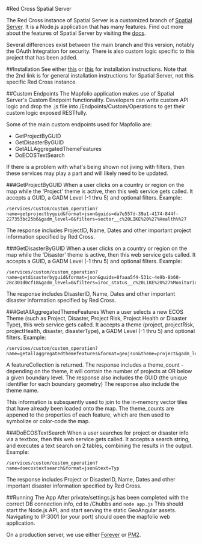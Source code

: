 #Red Cross Spatial Server

The Red Cross instance of Spatial Server is a customized branch of [Spatial Server](https://github.com/spatialdev/PGRestAPI).
It is a Node.js application that has many features.  Find out more about the features of Spatial Server by visiting the [docs](https://github.com/spatialdev/PGRestAPI).

Several differences exist between the main branch and this version, notably the OAuth Integration for security.
There is also custom logic specific to this project that has been added.

##Installation
See either [this](Docs/installation.md) or [this](https://github.com/spatialdev/PGRestAPI#installation) for installation instructions.
Note that the 2nd link is for general installation instructions for Spatial Server, not this specific Red Cross instance.

##Custom Endpoints
The Mapfolio application makes use of Spatial Server's Custom Endpoint functionality.  Developers can write custom API logic and drop the .js file into /Endpoints/Custom/Operations to get their custom logic exposed RESTfully.

Some of the main custom endpoints used for Mapfolio are:

* GetProjectByGUID
* GetDisasterByGUID
* GetALLAggregatedThemeFeatures
* DoECOSTextSearch

If there is a problem with what's being shown not jiving with filters, then these services may play a part and will likely need to be updated.

###GetProjectByGUID
When a user clicks on a country or region on the map while the 'Project' theme is active, then this web service gets called.
It accepts a GUID, a GADM Level (-1 thru 5) and optional filters.
Example:

    /services/custom/custom_operation?name=getprojectbyguid&format=json&guids=da7e557d-39a1-4174-844f-227353bc25b6&gadm_level=0&filters=sector__c%20LIKE%20%27%Health%%27

The response includes ProjectID, Name, Dates and other important project information specified by Red Cross.

###GetDisasterByGUID
When a user clicks on a country or region on the map while the 'Disaster' theme is active, then this web service gets called.
It accepts a GUID, a GADM Level (-1 thru 5) and optional filters.
Example:

    /services/custom/custom_operation?name=getdisasterbyguid&format=json&guids=8faaa5f4-531c-4e9b-8b60-28c301d0cf18&gadm_level=0&filters=iroc_status__c%20LIKE%20%27%Monitoring%%27OR%20iroc_status__c%20LIKE%20%27%Active%%27%20OR%20iroc_status__c%20LIKE%20%27%Inactive%%27

The response includes DisasterID, Name, Dates and other important disaster information specified by Red Cross.


###GetAllAggregatedThemeFeatures
When a user selects a new ECOS Theme (such as Project, Disaster, Project Risk, Project Health or Disaster Type), this web service gets called.
It accepts a theme (project, projectRisk, projectHealth, disaster, disasterType), a GADM Level (-1 thru 5) and optional filters.
Example:

    /services/custom/custom_operation?name=getallaggregatedthemefeatures&format=geojson&theme=project&gadm_level=0
    
A featureCollection is returned.
The response includes a theme_count - depending on the theme, it will contain the number of projects at OR below a given boundary level.
The response also includes the GUID (the unique identifier for each boundary geometry)
The response also include the theme name.

This information is subsquently used to join to the in-memory vector tiles that have already been loaded onto the map.
The theme_counts are appened to the properties of each feature, which are then used to symbolize or color-code the map.

###DoECOSTextSearch
When a user searches for project or disaster info via a textbox, then this web service gets called.
It accepts a search string, and executes a text search on 2 tables, combining the results in the output.
Example:

    /services/custom/custom_operation?name=doecostextsearch&format=json&text=Typ
    
The response includes Project or DisasterID, Name, Dates and other important disaster information specified by Red Cross.



##Running The App
After private/settings.js has been completed with the correct DB connection info, cd to /Chubbs and `node app.js`
This should start the Node.js API, and start serving the static GeoAngular assets.
Navigating to IP:3001 (or your port) should open the mapfolio web application.

On a production server, we use either [Forever](https://github.com/foreverjs/forever) or [PM2](https://github.com/Unitech/pm2).


